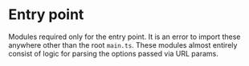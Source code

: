 # Entry point

Modules required only for the entry point. It is an error to import these
anywhere other than the root `main.ts`. These modules almost entirely consist of
logic for parsing the options passed via URL params.
